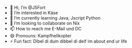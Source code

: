 - 👋 Hi, I’m @J5Fort
- 👀 I’m interested in Käse
- 🌱 I’m currently learning Java, Jscript Python
- 💞️ I’m looking to collaborate on Nix
- 📫 How to reach me E-Mail und DC
- 😄 Pronouns: Kampfhelikopter
- ⚡ Fun fact: Dibel di dum dibbel di deif im about end ur life

<!---
J5Fort/J5Fort is a ✨ special ✨ repository because its `README.md` (this file) appears on your GitHub profile.
You can click the Preview link to take a look at your changes.
--->

